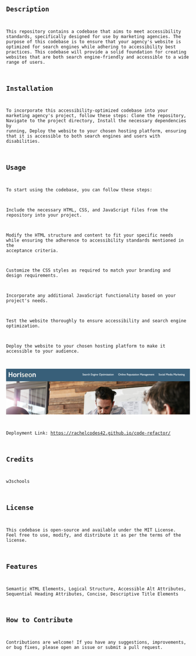 # <Code Refactor>

## Description

This repository contains a codebase that aims to meet accessibility standards, specifically designed for use by marketing agencies. The purpose of this codebase is to ensure that your agency's website is optimized for search engines while adhering to accessibility best practices. This codebase will provide a solid foundation for creating websites that are both search engine-friendly and accessible to a wide range of users.

## Installation

To incorporate this accessibility-optimized codebase into your marketing agency's project, follow these steps: Clone the repository, Navigate to the project directory, Install the necessary dependencies by running, Deploy the website to your chosen hosting platform, ensuring that it is accessible to both search engines and users with disabilities.

## Usage

To start using the codebase, you can follow these steps:

Include the necessary HTML, CSS, and JavaScript files from the repository into your project.

Modify the HTML structure and content to fit your specific needs while ensuring the adherence to accessibility standards mentioned in the acceptance criteria.

Customize the CSS styles as required to match your branding and design requirements.

Incorporate any additional JavaScript functionality based on your project's needs.

Test the website thoroughly to ensure accessibility and search engine optimization.

Deploy the website to your chosen hosting platform to make it accessible to your audience.

![alt text](main-shot1.png)

Deployment Link: 
https://rachelcodes42.github.io/code-refactor/
    

## Credits

w3schools

## License

This codebase is open-source and available under the MIT License. Feel free to use, modify, and distribute it as per the terms of the license.

## Features

Semantic HTML Elements, Logical Structure, Accessible Alt Attributes, Sequential Heading Attributes, Concise, Descriptive Title Elements

## How to Contribute

Contributions are welcome! If you have any suggestions, improvements, or bug fixes, please open an issue or submit a pull request.

